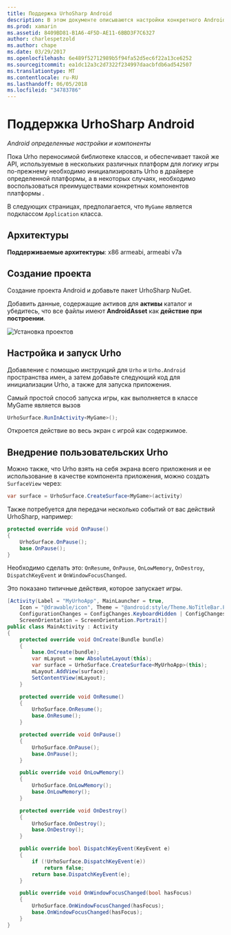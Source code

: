 ```yaml
---
title: Поддержка UrhoSharp Android
description: В этом документе описываются настройки конкретного Android и сведения, относящиеся к функции для UrhoSharp. В частности, в нем рассматриваются Поддерживаемые архитектуры, как создать проект, Настройка и запуск Urho и внедрение пользовательских Urho.
ms.prod: xamarin
ms.assetid: 8409BD81-B1A6-4F5D-AE11-6BBD3F7C6327
author: charlespetzold
ms.author: chape
ms.date: 03/29/2017
ms.openlocfilehash: 6e489f52712989b5f94fa52d5ec6f22a13ce6252
ms.sourcegitcommit: ea1dc12a3c2d7322f234997daacbfdb6ad542507
ms.translationtype: MT
ms.contentlocale: ru-RU
ms.lasthandoff: 06/05/2018
ms.locfileid: "34783786"
---
```

# <a name="urhosharp-android-support"></a>Поддержка UrhoSharp Android

_Android определенные настройки и компоненты_

Пока Urho переносимой библиотеке классов, и обеспечивает такой же API, используемые в нескольких различных платформ для логику игры по-прежнему необходимо инициализировать Urho в драйвере определенной платформы, а в некоторых случаях, необходимо воспользоваться преимуществами конкретных компонентов платформы .

В следующих страницах, предполагается, что `MyGame` является подклассом `Application` класса.

## <a name="architectures"></a>Архитектуры

**Поддерживаемые архитектуры**: x86 armeabi, armeabi v7a

## <a name="create-a-project"></a>Создание проекта

Создание проекта Android и добавьте пакет UrhoSharp NuGet.

Добавить данные, содержащие активов для **активы** каталог и убедитесь, что все файлы имеют **AndroidAsset** как **действие при построении**.

![Установка проектов](android-images/image-3.png "добавить данные с ресурсами, к каталогу активы")

## <a name="configure-and-launching-urho"></a>Настройка и запуск Urho

Добавление с помощью инструкций для `Urho` и `Urho.Android` пространства имен, а затем добавьте следующий код для инициализации Urho, а также для запуска приложения.

Самый простой способ запуска игры, как выполняется в классе MyGame является вызов

```csharp
UrhoSurface.RunInActivity<MyGame>();
```

Откроется действие во весь экран с игрой как содержимое.

## <a name="custom-embedding-of-urho"></a>Внедрение пользовательских Urho

Можно также, что Urho взять на себя экрана всего приложения и ее использование в качестве компонента приложения, можно создать `SurfaceView` через:

```csharp
var surface = UrhoSurface.CreateSurface<MyGame>(activity)
```

Также потребуется для передачи несколько событий от вас действий UrhoSharp, например:

```csharp
protected override void OnPause()
{
    UrhoSurface.OnPause();
    base.OnPause();
}
```

Необходимо сделать это: `OnResume`, `OnPause`, `OnLowMemory`, `OnDestroy`, `DispatchKeyEvent` и `OnWindowFocusChanged`.

Это показано типичные действия, которое запускает игры.

```csharp
[Activity(Label = "MyUrhoApp", MainLauncher = true,
    Icon = "@drawable/icon", Theme = "@android:style/Theme.NoTitleBar.Fullscreen",
    ConfigurationChanges = ConfigChanges.KeyboardHidden | ConfigChanges.Orientation,
    ScreenOrientation = ScreenOrientation.Portrait)]
public class MainActivity : Activity
{
    protected override void OnCreate(Bundle bundle)
    {
        base.OnCreate(bundle);
        var mLayout = new AbsoluteLayout(this);
        var surface = UrhoSurface.CreateSurface<MyUrhoApp>(this);
        mLayout.AddView(surface);
        SetContentView(mLayout);
    }

    protected override void OnResume()
    {
        UrhoSurface.OnResume();
        base.OnResume();
    }

    protected override void OnPause()
    {
        UrhoSurface.OnPause();
        base.OnPause();
    }

    public override void OnLowMemory()
    {
        UrhoSurface.OnLowMemory();
        base.OnLowMemory();
    }

    protected override void OnDestroy()
    {
        UrhoSurface.OnDestroy();
        base.OnDestroy();
    }

    public override bool DispatchKeyEvent(KeyEvent e)
    {
        if (!UrhoSurface.DispatchKeyEvent(e))
            return false;
        return base.DispatchKeyEvent(e);
    }

    public override void OnWindowFocusChanged(bool hasFocus)
    {
        UrhoSurface.OnWindowFocusChanged(hasFocus);
        base.OnWindowFocusChanged(hasFocus);
    }
}
```

